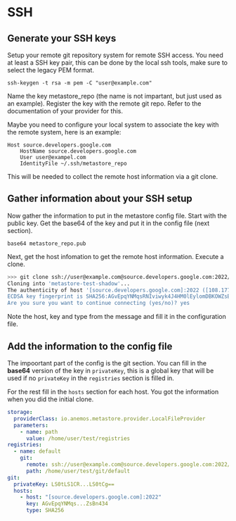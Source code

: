# SSH

## Generate your SSH keys

Setup your remote git repository system for remote SSH access. You need at 
least a SSH key pair, this can be done by the local ssh tools, make sure 
to select the legacy PEM format.

`ssh-keygen -t rsa -m pem -C "user@example.com"`

Name the key metastore_repo (the name is not impartant, but just used as an
example). Register the key with the remote git repo. Refer to the 
documentation of your provider for this.

Maybe you need to configure your local system to associate the key with the 
remote system, here is an example:

```
Host source.developers.google.com
    HostName source.developers.google.com
    User user@exampel.com
    IdentityFile ~/.ssh/metastore_repo
```

This will be needed to collect the remote host information via a git clone.

## Gather information about your SSH setup

Now gather the information to put in the metastore config file. Start with the
public key. Get the base64 of the key and put it in the config file (next section).

`base64 metastore_repo.pub`

Next, get the host infomation to get the remote host information. Execute a clone.

```bash
>>> git clone ssh://user@example.com@source.developers.google.com:2022/p/example-project/r/example-repo
Cloning into 'metastore-test-shadow'...
The authenticity of host '[source.developers.google.com]:2022 ([108.177.126.82]:2022)' can't be established.
ECDSA key fingerprint is SHA256:AGvEpqYNMqsRNIviwyk4J4HM0lEylomDBKOWZsBn434.
Are you sure you want to continue connecting (yes/no)? yes
```

Note the host, key and type from the message and fill it in the configuration file.

## Add the information to the config file

The impoortant part of the config is the git section. You can fill in the **base64**
version of the key in `privateKey`, this is a global key that will be used if no
`privateKey` in the `registries` section is filled in.

For the rest fill in the `hosts` section for each host. You got the information when
you did the initial clone.

```yaml
storage:
  providerClass: io.anemos.metastore.provider.LocalFileProvider
  parameters:
    - name: path
      value: /home/user/test/registries
registries:
  - name: default
    git:
      remote: ssh://user@example.com@source.developers.google.com:2022/p/example-project/r/example-repo
      path: /home/user/test/git/default
git:
  privateKey: LS0tLS1CR...LS0tCg==
  hosts:
    - host: "[source.developers.google.com]:2022"
      key: AGvEpqYNMqs...ZsBn434
      type: SHA256
```